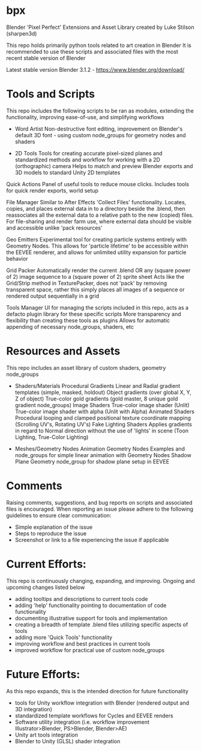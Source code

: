 # bpx
Blender 'Pixel Perfect' Extensions and Asset Library created by Luke Stilson (sharpen3d)

This repo holds primarily python tools related to art creation in Blender
It is recommended to use these scripts and associated files with the most recent stable version of Blender

Latest stable version Blender 3.1.2 - https://www.blender.org/download/

# Tools and Scripts
This repo includes the following scripts to be ran as modules, extending the functionality, improving ease-of-use, and simplifying workflows

- Word Artist
  Non-destructive font editing, improvement on Blender's default 3D font - using custom node_groups for geometry nodes and shaders

- 2D Tools
  Tools for creating accurate pixel-sized planes and standardized methods and workflow for working with a 2D (orthographic) camera
  Helps to match and preview Blender exports and 3D models to standard Unity 2D templates

Quick Actions
  Panel of useful tools to reduce mouse clicks. Includes tools for quick render exports, world setup

File Manager
  Similar to After Effects 'Collect Files' functionality. Locates, copies, and places external data in to a directory beside the .blend, 
  then reassociates all the external data to a relative path to the new (copied) files.
  For file-sharing and render farm use, where external data should be visible and accessible unlike 'pack resources'

Geo Emitters
  Experimental tool for creating particle systems entirely with Geometry Nodes. 
  This allows for 'particle lifetime' to be accessible within the EEVEE renderer,
  and allows for unlimited utility expansion for particle behavior

Grid Packer
  Automatically render the current .blend OR any (square power of 2) image sequence to a (square power of 2) sprite sheet
  Acts like the Grid/Strip method in TexturePacker, does not 'pack' by removing transparent space,
  rather this simply places all images of a sequence or rendered output sequentially in a grid

Tools Manager
  UI for managing the scripts included in this repo, acts as a defacto plugin library for these specific scripts
  More transparency and flexibility than creating these tools as plugins
  Allows for automatic appending of necessary node_groups, shaders, etc
  
# Resources and Assets
This repo includes an asset library of custom shaders, geometry node_groups

- Shaders/Materials
  Procedural Gradients
    Linear and Radial gradient templates (simple, masked, holdout)
    Object gradients (over global X, Y, Z of object)
    True-color gold gradients (gold master, 8 unique gold gradient node_groups)
  Image Shaders
    True-color image shader (Unlit)
    True-color image shader with alpha (Unlit with Alpha)
  Animated Shaders
    Procedural looping and clamped positional texture coordinate mapping (Scrolling UV's, Rotating UV's)
  Fake Lighting Shaders
    Applies gradients in regard to Normal direction without the use of 'lights' in scene (Toon Lighting, True-Color Lighting)

- Meshes/Geometry Nodes
  Animation Geometry Nodes
    Examples and node_groups for simple linear animation with Geometry Nodes
  Shadow Plane
    Geometry node_group for shadow plane setup in EEVEE

# Comments
Raising comments, suggestions, and bug reports on scripts and associated files is encouraged.
When reporting an issue please adhere to the following guidelines to ensure clear communication:
 - Simple explanation of the issue
 - Steps to reproduce the issue
 - Screenshot or link to a file experiencing the issue if applicable

# Current Efforts:
This repo is continuously changing, expanding, and improving. Ongoing and upcoming changes listed below
- adding tooltips and descriptions to current tools code
- adding 'help' functionality pointing to documentation of code functionality
- documenting illustrative support for tools and implementation
- creating a breadth of template .blend files utilizing specific aspects of tools
- adding more 'Quick Tools' functionality
- improving workflow and best practices in current tools
- improved workflow for practical use of custom node_groups

# Future Efforts:
As this repo expands, this is the intended direction for future functionality
- tools for Unity workflow integration with Blender (rendered output and 3D integration)
- standardized template workflows for Cycles and EEVEE renders
- Software utility integration (i.e. workflow improvement Illustrator>Blender, PS>Blender, Blender>AE)
- Unity art tools integration
- Blender to Unity (GLSL) shader integration
